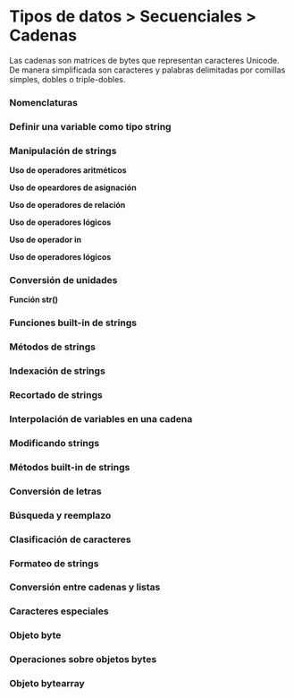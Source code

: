 # Tipos de datos > Secuenciales > Cadenas

Las cadenas son matrices de bytes que representan caracteres Unicode. De manera simplificada son caracteres y palabras delimitadas por comillas simples, dobles o triple-dobles. 

### Nomenclaturas



### Definir una variable como tipo string



### Manipulación de strings 



**Uso de operadores aritméticos**



**Uso de opeardores de asignación**



**Uso de operadores de relación**



**Uso de operadores lógicos**



**Uso de operador in**



**Uso de operadores lógicos**



### Conversión de unidades



**Función str()**



### Funciones built-in de strings



### Métodos de strings



### Indexación de strings 



### Recortado de strings 



### Interpolación de variables en una cadena



### Modificando strings



### Métodos built-in de strings



### Conversión de letras



### Búsqueda y reemplazo



### Clasificación de caracteres



### Formateo de strings 



### Conversión entre cadenas y listas



### Caracteres especiales 



### Objeto byte



### Operaciones sobre objetos bytes



### Objeto bytearray


